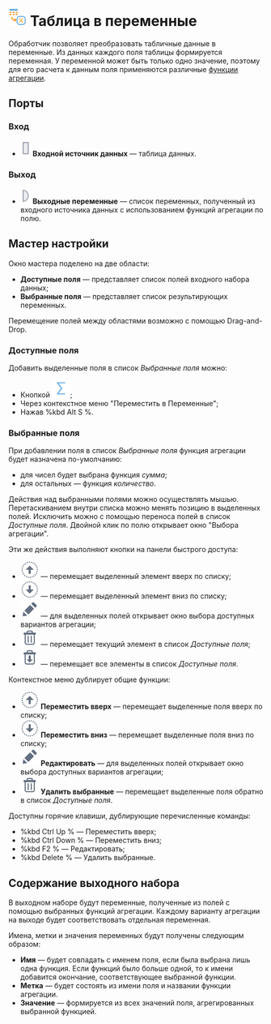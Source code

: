 # ![Таблица в переменные](../../images/icons/components/datatovariables_default.svg) Таблица в переменные

Обработчик позволяет преобразовать табличные данные в переменные. Из данных каждого поля таблицы формируется переменная. У переменной может быть только одно значение, поэтому для его расчета к данным поля применяются различные [функции агрегации](../func/aggregation-functions.md).

## Порты

### Вход

* ![Входной источник данных](../../images/icons/ports/input_table_inactive.svg) **Входной источник данных** — таблица данных.

### Выход

* ![Выходные переменные](../../images/icons/ports/output_variable_inactive.svg) **Выходные переменные** — список переменных, полученный из входного источника данных с использованием функций агрегации по полю.

## Мастер настройки

Окно мастера поделено на две области:

* **Доступные поля** — представляет список полей входного набора данных;
* **Выбранные поля** — представляет список результирующих переменных.

Перемещение полей между областями возможно с помощью Drag-and-Drop.

### Доступные поля

Добавить выделенные поля в список *Выбранные поля* можно:

* Кнопкой ![Переместить в Переменные](../../images/icons/dataset-operations/dsa-factor_default.svg);
* Через контекстное меню "Переместить в Переменные";
* Нажав %kbd Alt S %.

### Выбранные поля

При добавлении поля в список *Выбранные поля* функция агрегации будет назначена по-умолчанию:

* для чисел будет выбрана функция *сумма*;
* для остальных — функция *количество*.

Действия над выбранными полями можно осуществлять мышью. Перетаскиванием внутри списка можно менять позицию в выделенных полей. Исключить можно с помощью переноса полей в список *Доступные поля*. Двойной клик по полю открывает окно "Выбора агрегации".

Эти же действия выполняют кнопки на панели быстрого доступа:

* ![Переместить вверх](../../images/icons/toolbar-controls/moveup_default.svg) — перемещает выделенный элемент вверх по списку;
* ![Переместить вниз](../../images/icons/toolbar-controls/movedown_default.svg) — перемещает выделенный элемент вниз по списку;
* ![Редактировать](../../images/icons/toolbar-controls/edit_default.svg) — для выделенных полей открывает окно выбора доступных вариантов агрегации;
* ![Удалить](../../images/icons/toolbar-controls/delete_default.svg) — перемещает текущий элемент в список *Доступные поля*;
* ![Удалить все](../../images/icons/toolbar-controls/delete-all_default.svg) — перемещает все элементы в список *Доступные поля*.

Контекстное меню дублирует общие функции:

* ![Переместить вверх](../../images/icons/toolbar-controls/moveup_default.svg) **Переместить вверх** — перемещает выделенные поля вверх по списку;
* ![Переместить вниз](../../images/icons/toolbar-controls/movedown_default.svg) **Переместить вниз** — перемещает выделенные поля вниз по списку;
* ![Редактировать](../../images/icons/toolbar-controls/edit_default.svg) **Редактировать** — для выделенных полей открывает окно выбора доступных вариантов агрегации;
* ![Удалить выбранные](../../images/icons/toolbar-controls/delete_default.svg) **Удалить выбранные** — перемещает выделенные поля обратно в список *Доступные поля*.

Доступны горячие клавиши, дублирующие перечисленные команды:

* %kbd Ctrl Up % — Переместить вверх;
* %kbd Ctrl Down % — Переместить вниз;
* %kbd F2 % — Редактировать;
* %kbd Delete % — Удалить выбранные.

## Содержание выходного набора

В выходном наборе будут переменные, полученные из полей с помощью выбранных функций агрегации. Каждому варианту агрегации на выходе будет соответствовать отдельная переменная.

Имена, метки и значения переменных будут получены следующим образом:

* **Имя** — будет совпадать с именем поля, если была выбрана лишь одна функция. Если функций было больше одной, то к имени добавится окончание, соответствующее выбранной функции.
* **Метка** — будет состоять из имени поля и названии функции агрегации.
* **Значение** — формируется из всех значений поля, агрегированных выбранной функцией.
